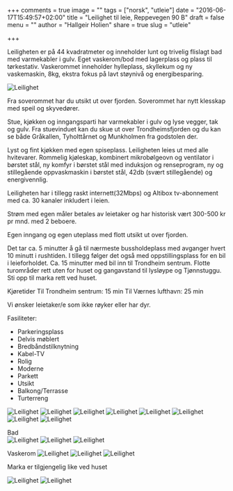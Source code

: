 +++
comments = true
image = ""
tags = ["norsk", "utleie"]
date = "2016-06-17T15:49:57+02:00"
title = "Leilighet til leie, Reppevegen 90 B"
draft = false
menu = ""
author = "Hallgeir Holien"
share = true
slug = "utleie"

+++



Leiligheten er på 44 kvadratmeter og inneholder lunt og trivelig flislagt bad med varmekabler i gulv. Eget vaskerom/bod med lagerplass og plass til tørkestativ. Vaskerommet inneholder hylleplass, skyllekum og ny vaskemaskin, 8kg, ekstra fokus på lavt støynivå og energibesparing.  

![Leilighet](/images/utleie-5.jpg)

Fra soverommet har du utsikt ut over fjorden.
Soverommet har nytt klesskap med speil og skyvedører.

Stue, kjøkken og inngangsparti har varmekabler i gulv og lyse vegger, tak og gulv. Fra stuevinduet kan du skue ut over Trondheimsfjorden og du kan se både Gråkallen, Tyholttårnet og Munkholmen fra godstolen der.

Lyst og fint kjøkken med egen spiseplass. Leiligheten leies ut med alle hvitevarer. Rommelig kjøleskap, kombinert mikrobølgeovn og ventilator i børstet stål, ny komfyr i børstet stål med induksjon og renseprogram, ny og stillegående oppvaskmaskin i børstet stål, 42db (svært stillegående) og energivennlig.

Leiligheten har i tillegg raskt internett(32Mbps) og Altibox tv-abonnement med ca. 30 kanaler inkludert i leien.

Strøm med egen måler betales av leietaker og har historisk vært 300-500 kr pr mnd. med 2 beboere.

Egen inngang og egen uteplass med flott utsikt ut over fjorden.

Det tar ca. 5 minutter å gå til nærmeste bussholdeplass med avganger hvert 10 minutt i rushtiden. I tillegg følger det også med oppstillingsplass for en bil i leieforholdet. Ca. 15 minutter med bil inn til Trondheim sentrum.
Flotte turområder rett uten for huset og gangavstand til lysløype og Tjønnstuggu. Sti opp til marka rett ved huset.

Kjøretider 
Til Trondheim sentrum: 15 min
Til Værnes lufthavn: 25 min

Vi ønsker leietaker/e som ikke røyker eller har dyr.

Fasiliteter:  
- Parkeringsplass  
- Delvis møblert  
- Bredbåndstilknytning  
- Kabel-TV  
- Rolig  
- Moderne  
- Parkett  
- Utsikt  
- Balkong/Terrasse  
- Turterreng  



![Leilighet](/images/utleie-1.jpg)
![Leilighet](/images/utleie-3.jpg)
![Leilighet](/images/utleie-4.jpg)
![Leilighet](/images/utleie-2.jpg)
![Leilighet](/images/utleie-6.jpg)
![Leilighet](/images/utleie-7.jpg)
![Leilighet](/images/utleie-8.jpg)
![Leilighet](/images/utleie-9.jpg)
  
  
Bad  
![Leilighet](/images/utleie-14.jpg)
![Leilighet](/images/utleie-15.jpg)
![Leilighet](/images/utleie-13.jpg)

    

Vaskerom
![Leilighet](/images/utleie-10.jpg)
![Leilighet](/images/utleie-16.jpg)
![Leilighet](/images/utleie-17.jpg)


Marka er tilgjengelig like ved huset

![Leilighet](/images/utleie-11.jpg)
![Leilighet](/images/utleie-12.jpg)
